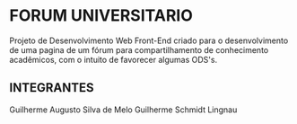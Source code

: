 # FORUM UNIVERSITARIO 
Projeto de Desenvolvimento Web Front-End criado para o desenvolvimento de uma pagina de um fórum para compartilhamento de conhecimento acadêmicos, com o intuito de favorecer algumas ODS's. 
## INTEGRANTES
Guilherme Augusto Silva de Melo
Guilherme Schmidt Lingnau
